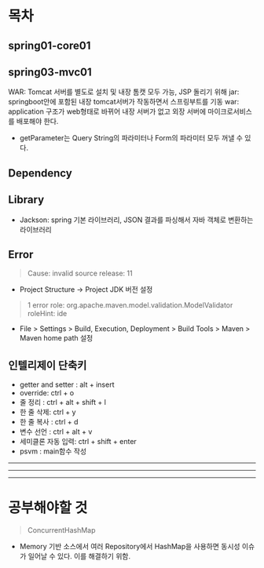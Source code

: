 # 목차

## spring01-core01

## spring03-mvc01

WAR: Tomcat 서버를 별도로 설치 및 내장 톰캣 모두 가능, JSP 돌리기 위해
jar: springboot안에 포함된 내장 tomcat서버가 작동하면서 스프링부트를 기동
war: application 구조가 web형태로 바뀌어 내장 서버가 없고 외장 서버에 마이크로서비스를 배포해야 한다.

- getParameter는 Query String의 파라미터나 Form의 파라미터 모두 꺼낼 수 있다.

## Dependency

## Library

- Jackson: spring 기본 라이브러리, JSON 결과를 파싱해서 자바 객체로 변환하는 라이브러리

## Error

> Cause: invalid source release: 11

- Project Structure -> Project JDK 버전 설정

> 1 error
> role: org.apache.maven.model.validation.ModelValidator
> roleHint: ide

- File > Settings > Build, Execution, Deployment > Build Tools > Maven > Maven home path 설정

## 인텔리제이 단축키

- getter and setter : alt + insert
- override: ctrl + o
- 줄 정리 : ctrl + alt + shift + l
- 한 줄 삭제: ctrl + y
- 한 줄 복사 : ctrl + d
- 변수 선언 : ctrl + alt + v
- 세미클론 자동 입력: ctrl + shift + enter
- psvm : main함수 작성

---

---

---

# 공부해야할 것

> ConcurrentHashMap

- Memory 기반 소스에서 여러 Repository에서 HashMap을 사용하면 동시성 이슈가 일어날 수 있다. 이를 해결하기 위함.

